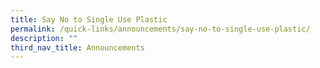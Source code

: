 ```yaml
---
title: Say No to Single Use Plastic
permalink: /quick-links/announcements/say-no-to-single-use-plastic/
description: ""
third_nav_title: Announcements
---
```

